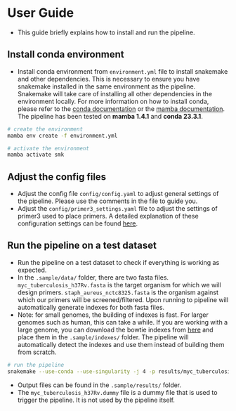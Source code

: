 # User Guide

- This guide briefly explains how to install and run the pipeline.

## Install conda environment

- Install conda environment from `environment.yml` file to install snakemake and other dependencies. This is necessary to ensure you have snakemake installed in the same environment as the pipeline. Snakemake will take care of installing all other dependencies in the environment locally. For more information on how to install conda, please refer to the [conda documentation](https://docs.conda.io/projects/conda/en/latest/user-guide/install/) or the [mamba documentation](https://mamba.readthedocs.io/en/latest/installation.html). The pipeline has been tested on **mamba 1.4.1** and **conda 23.3.1**.

```bash
# create the environment
mamba env create -f environment.yml

# activate the environment
mamba activate smk 
```

## Adjust the config files

- Adjust the config file `config/config.yaml` to adjust general settings of the pipeline. Please use the comments in the file to guide you.
- Adjust the `config/primer3_settings.yaml` file to adjust the settings of primer3 used to place primers. A detailed explanation of these configuration settings can be found [here](https://primer3.org/manual.html).

## Run the pipeline on a test dataset

- Run the pipeline on a test dataset to check if everything is working as expected.
- In the `.sample/data/` folder, there are two fasta files. `myc_tuberculosis_h37Rv.fasta` is the target organism for which we will design primers. `staph_aureus_nctc8325.fasta` is the organism against which our primers will be screened/filtered. Upon running to pipeline will automatically generate indexes for both fasta files.
- Note: for small genomes, the building of indexes is fast. For larger genomes such as human, this can take a while. If you are working with a large genome, you can download the bowtie indexes from [here](http://support.illumina.com/sequencing/sequencing_software/igenome.ilmn) and place them in the `.sample/indexes/` folder. The pipeline will automatically detect the indexes and use them instead of building them from scratch.

```bash
# run the pipeline
snakemake --use-conda --use-singularity -j 4 -p results/myc_tuberculosis_h37Rv.dummy
```

- Output files can be found in the `.sample/results/` folder.
- The `myc_tuberculosis_h37Rv.dummy` file is a dummy file that is used to trigger the pipeline. It is not used by the pipeline itself.

